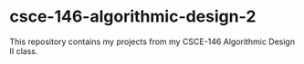 # csce-146-algorithmic-design-2
This repository contains my projects from my CSCE-146 Algorithmic Design II class.
